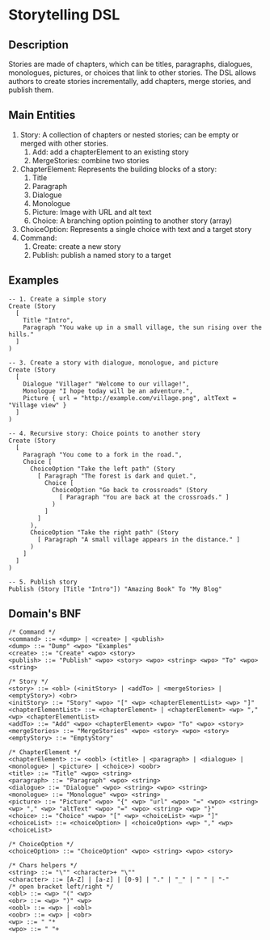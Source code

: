 # Storytelling DSL

## Description
Stories are made of chapters, which can be titles, paragraphs, dialogues, monologues, pictures, or choices that link to other stories. The DSL allows authors to create stories incrementally, add chapters, merge stories, and publish them.

## Main Entities
 1. Story: A collection of chapters or nested stories; can be empty or merged with other stories.
    1. Add: add a chapterElement to an existing story
    2. MergeStories: combine two stories
 2. ChapterElement: Represents the building blocks of a story:
    1. Title
    2. Paragraph
    3. Dialogue
    4. Monologue
    5. Picture: Image with URL and alt text
    6. Choice: A branching option pointing to another story (array)
 3. ChoiceOption: Represents a single choice with text and a target story
 4. Command:
    1. Create: create a new story
    2. Publish: publish a named story to a target

## Examples
```
-- 1. Create a simple story
Create (Story
  [
    Title "Intro",
    Paragraph "You wake up in a small village, the sun rising over the hills."
  ]
)

-- 3. Create a story with dialogue, monologue, and picture
Create (Story
  [
    Dialogue "Villager" "Welcome to our village!",
    Monologue "I hope today will be an adventure.",
    Picture { url = "http://example.com/village.png", altText = "Village view" }
  ]
)

-- 4. Recursive story: Choice points to another story
Create (Story
  [
    Paragraph "You come to a fork in the road.",
    Choice [
      ChoiceOption "Take the left path" (Story
        [ Paragraph "The forest is dark and quiet.",
          Choice [
            ChoiceOption "Go back to crossroads" (Story
              [ Paragraph "You are back at the crossroads." ]
            )
          ]
        ]
      ),
      ChoiceOption "Take the right path" (Story
        [ Paragraph "A small village appears in the distance." ]
      )
    ]
  ]
)

-- 5. Publish story
Publish (Story [Title "Intro"]) "Amazing Book" To "My Blog"

```

## Domain's BNF
```BNF
/* Command */
<command> ::= <dump> | <create> | <publish>
<dump> ::= "Dump" <wpo> "Examples"
<create> ::= "Create" <wpo> <story>
<publish> ::= "Publish" <wpo> <story> <wpo> <string> <wpo> "To" <wpo> <string>

/* Story */
<story> ::= <obl> (<initStory> | <addTo> | <mergeStories> | <emptyStory>) <obr>
<initStory> ::= "Story" <wpo> "[" <wp> <chapterElementList> <wp> "]"
<chapterElementList> ::= <chapterElement> | <chapterElement> <wp> "," <wp> <chapterElementList>
<addTo> ::= "Add" <wpo> <chapterElement> <wpo> "To" <wpo> <story>
<mergeStories> ::= "MergeStories" <wpo> <story> <wpo> <story>
<emptyStory> ::= "EmptyStory"

/* ChapterElement */
<chapterElement> ::= <oobl> (<title> | <paragraph> | <dialogue> | <monologue> | <picture> | <choice>) <oobr>
<title> ::= "Title" <wpo> <string>
<paragraph> ::= "Paragraph" <wpo> <string>
<dialogue> ::= "Dialogue" <wpo> <string> <wpo> <string>
<monologue> ::= "Monologue" <wpo> <string>
<picture> ::= "Picture" <wpo> "{" <wp> "url" <wpo> "=" <wpo> <string> <wp> "," <wp> "altText" <wpo> "=" <wpo> <string> <wp> "}"
<choice> ::= "Choice" <wpo> "[" <wp> <choiceList> <wp> "]"
<choiceList> ::= <choiceOption> | <choiceOption> <wp> "," <wp> <choiceList>

/* ChoiceOption */
<choiceOption> ::= "ChoiceOption" <wpo> <string> <wpo> <story>

/* Chars helpers */
<string> ::= "\"" <character>+ "\""
<character> ::= [A-Z] | [a-z] | [0-9] | "." | "_" | " " | "-"
/* open bracket left/right */
<obl> ::= <wp> "(" <wp>
<obr> ::= <wp> ")" <wp>
<oobl> ::= <wp> | <obl>
<oobr> ::= <wp> | <obr>
<wp> ::= " "*
<wpo> ::= " "+
```
